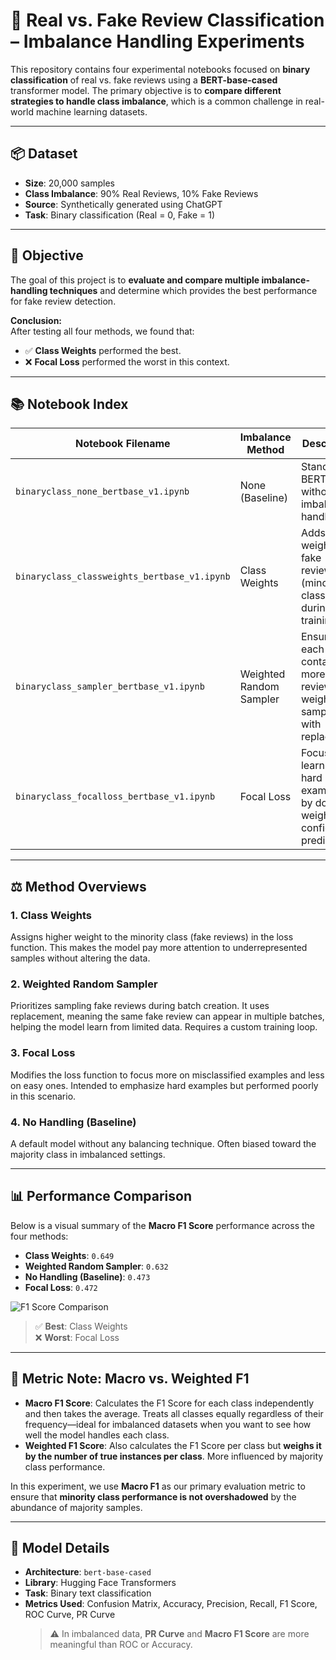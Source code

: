 # 🧠 Real vs. Fake Review Classification – Imbalance Handling Experiments

This repository contains four experimental notebooks focused on **binary classification** of real vs. fake reviews using a **BERT-base-cased** transformer model. The primary objective is to **compare different strategies to handle class imbalance**, which is a common challenge in real-world machine learning datasets.

---

## 📦 Dataset

- **Size**: 20,000 samples
- **Class Imbalance**: 90% Real Reviews, 10% Fake Reviews
- **Source**: Synthetically generated using ChatGPT
- **Task**: Binary classification (Real = 0, Fake = 1)

---

## 🎯 Objective

The goal of this project is to **evaluate and compare multiple imbalance-handling techniques** and determine which provides the best performance for fake review detection.

**Conclusion:**  
After testing all four methods, we found that:
- ✅ **Class Weights** performed the best.
- ❌ **Focal Loss** performed the worst in this context.

---

## 📚 Notebook Index

| Notebook Filename | Imbalance Method | Description |
|-------------------|------------------|-------------|
| `binaryclass_none_bertbase_v1.ipynb` | None (Baseline) | Standard BERT model without any imbalance handling |
| `binaryclass_classweights_bertbase_v1.ipynb` | Class Weights | Adds more weight to fake reviews (minority class) during training |
| `binaryclass_sampler_bertbase_v1.ipynb` | Weighted Random Sampler | Ensures each batch contains more fake reviews via weighted sampling with replacement |
| `binaryclass_focalloss_bertbase_v1.ipynb` | Focal Loss | Focuses learning on hard examples by down-weighting confident predictions |

---

## ⚖️ Method Overviews

### 1. **Class Weights**
Assigns higher weight to the minority class (fake reviews) in the loss function. This makes the model pay more attention to underrepresented samples without altering the data.

### 2. **Weighted Random Sampler**
Prioritizes sampling fake reviews during batch creation. It uses replacement, meaning the same fake review can appear in multiple batches, helping the model learn from limited data. Requires a custom training loop.

### 3. **Focal Loss**
Modifies the loss function to focus more on misclassified examples and less on easy ones. Intended to emphasize hard examples but performed poorly in this scenario.

### 4. **No Handling (Baseline)**
A default model without any balancing technique. Often biased toward the majority class in imbalanced settings.

---

## 📊 Performance Comparison

Below is a visual summary of the **Macro F1 Score** performance across the four methods:

- **Class Weights**: `0.649`
- **Weighted Random Sampler**: `0.632`
- **No Handling (Baseline)**: `0.473`
- **Focal Loss**: `0.472`

![F1 Score Comparison](imbalance_method_comparison_final_adjusted.png)

> ✅ **Best**: Class Weights  
> ❌ **Worst**: Focal Loss

---

## 📏 Metric Note: Macro vs. Weighted F1

- **Macro F1 Score**: Calculates the F1 Score for each class independently and then takes the average. Treats all classes equally regardless of their frequency—ideal for imbalanced datasets when you want to see how well the model handles each class.
- **Weighted F1 Score**: Also calculates the F1 Score per class but **weighs it by the number of true instances per class**. More influenced by majority class performance.

In this experiment, we use **Macro F1** as our primary evaluation metric to ensure that **minority class performance is not overshadowed** by the abundance of majority samples.

---

## 🧰 Model Details

- **Architecture**: `bert-base-cased`
- **Library**: Hugging Face Transformers
- **Task**: Binary text classification
- **Metrics Used**: Confusion Matrix, Accuracy, Precision, Recall, F1 Score, ROC Curve, PR Curve  
  > ⚠️ In imbalanced data, **PR Curve** and **Macro F1 Score** are more meaningful than ROC or Accuracy.
